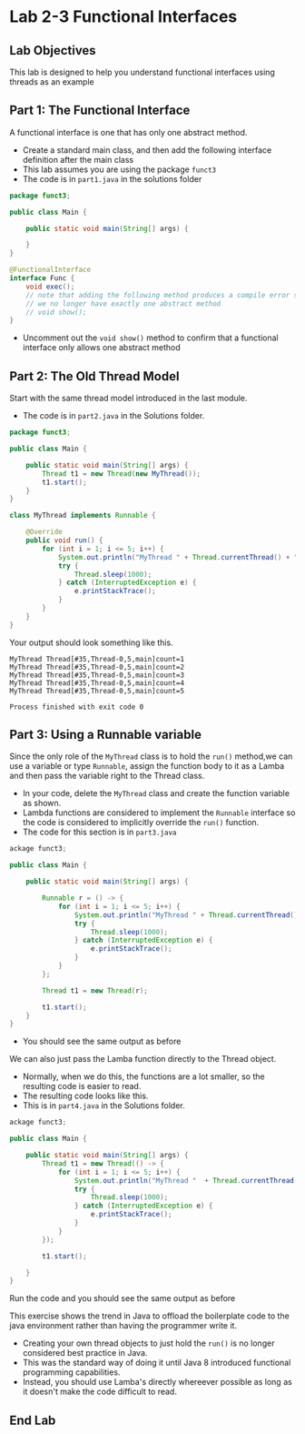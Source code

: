 # Lab 2-3 Functional Interfaces

## Lab Objectives

This lab is designed to help you understand functional interfaces using threads as an example

## Part 1: The Functional Interface

A functional interface is one that has only one abstract method.
- Create a standard main class, and then add the following interface definition after the main class
- This lab assumes you are using the package `funct3`
- The code is in `part1.java` in the solutions folder

```java
package funct3;

public class Main {

    public static void main(String[] args) {

    }
}

@FunctionalInterface
interface Func {
    void exec();
    // note that adding the following method produces a compile error since
    // we no longer have exactly one abstract method
    // void show();
}
```

- Uncomment out the `void show()` method to confirm that a functional interface only allows one abstract method

## Part 2: The Old Thread Model

Start with the same thread model introduced in the last module.
- The code is in `part2.java` in the Solutions folder.

```java
package funct3;

public class Main {

    public static void main(String[] args) {
        Thread t1 = new Thread(new MyThread());
        t1.start();
    }
}

class MyThread implements Runnable {

    @Override
    public void run() {
        for (int i = 1; i <= 5; i++) {
            System.out.println("MyThread " + Thread.currentThread() + "count=" + i);
            try {
                Thread.sleep(1000);
            } catch (InterruptedException e) {
                e.printStackTrace();
            }
        }
    }
}

```

Your output should look something like this.


```console
MyThread Thread[#35,Thread-0,5,main]count=1
MyThread Thread[#35,Thread-0,5,main]count=2
MyThread Thread[#35,Thread-0,5,main]count=3
MyThread Thread[#35,Thread-0,5,main]count=4
MyThread Thread[#35,Thread-0,5,main]count=5

Process finished with exit code 0
```

## Part 3: Using a Runnable variable

Since the only role of the `MyThread` class is to hold the `run()` method,we can use a variable or type `Runnable`, assign the function body to it as a Lamba and then pass the variable right to the Thread class.

- In your code, delete the `MyThread` class and create the function variable as shown.
- Lambda functions are considered to implement the `Runnable` interface so the code is considered to implicitly override the `run()` function.
- The code for this section is in `part3.java`

```java
ackage funct3;

public class Main {

    public static void main(String[] args) {

        Runnable r = () -> {
            for (int i = 1; i <= 5; i++) {
                System.out.println("MyThread " + Thread.currentThread() + "count=" + i);
                try {
                    Thread.sleep(1000);
                } catch (InterruptedException e) {
                    e.printStackTrace();
                }
            }
        };

        Thread t1 = new Thread(r);

        t1.start();
    }
}
```

- You should see the same output as before

We can also just pass the Lamba function directly to the Thread object. 
- Normally, when we do this, the functions are a lot smaller, so the resulting code is easier to read.
- The resulting code looks like this.
- This is in `part4.java` in the Solutions folder.

```java
ackage funct3;

public class Main {

    public static void main(String[] args) {
        Thread t1 = new Thread(() -> {
            for (int i = 1; i <= 5; i++) {
                System.out.println("MyThread "  + Thread.currentThread() + "count=" + i);
                try {
                    Thread.sleep(1000);
                } catch (InterruptedException e) {
                    e.printStackTrace();
                }
            }
        });

        t1.start();

    }
}

```

Run the code and you should see the same output as before


This exercise shows the trend in Java to offload the boilerplate code to the java environment rather than having the programmer write it.
- Creating your own thread objects to just hold the `run()` is no longer considered best practice in Java.
- This was the standard way of doing it until Java 8 introduced functional programming capabilities.
- Instead, you should use Lamba's directly whereever possible as long as it doesn't make the code difficult to read.


## End Lab